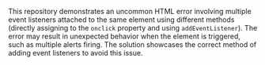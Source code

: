 This repository demonstrates an uncommon HTML error involving multiple event listeners attached to the same element using different methods (directly assigning to the `onclick` property and using `addEventListener`).  The error may result in unexpected behavior when the element is triggered, such as multiple alerts firing. The solution showcases the correct method of adding event listeners to avoid this issue.